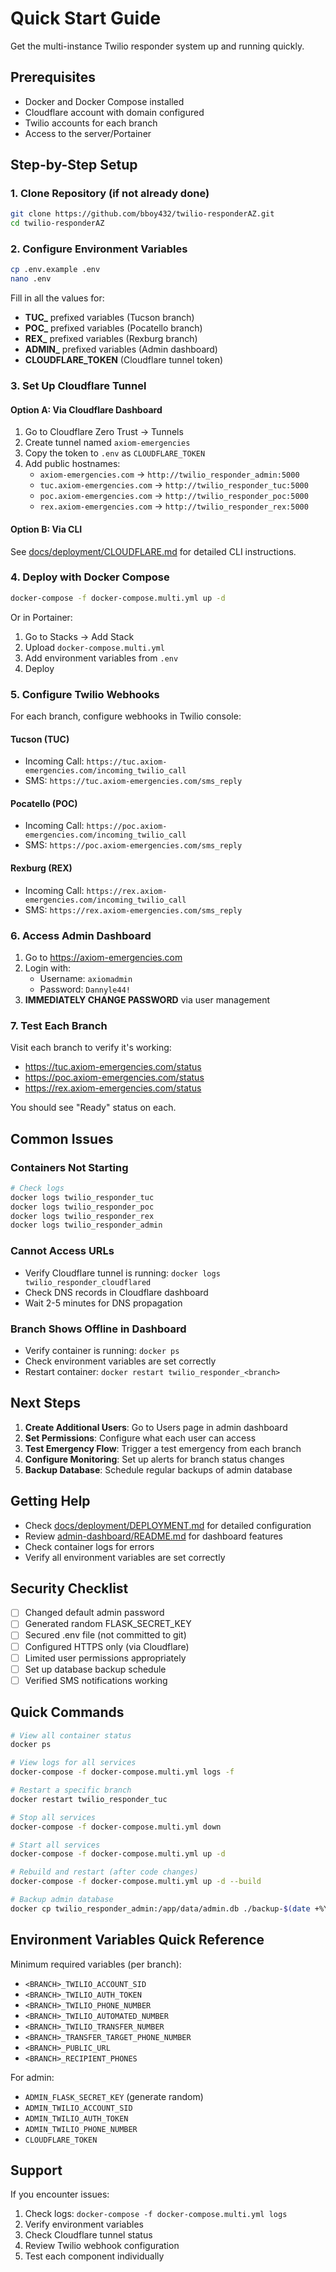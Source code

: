 # Quick Start Guide

Get the multi-instance Twilio responder system up and running quickly.

## Prerequisites

- Docker and Docker Compose installed
- Cloudflare account with domain configured
- Twilio accounts for each branch
- Access to the server/Portainer

## Step-by-Step Setup

### 1. Clone Repository (if not already done)

```bash
git clone https://github.com/bboy432/twilio-responderAZ.git
cd twilio-responderAZ
```

### 2. Configure Environment Variables

```bash
cp .env.example .env
nano .env
```

Fill in all the values for:
- **TUC_** prefixed variables (Tucson branch)
- **POC_** prefixed variables (Pocatello branch)
- **REX_** prefixed variables (Rexburg branch)
- **ADMIN_** prefixed variables (Admin dashboard)
- **CLOUDFLARE_TOKEN** (Cloudflare tunnel token)

### 3. Set Up Cloudflare Tunnel

#### Option A: Via Cloudflare Dashboard
1. Go to Cloudflare Zero Trust → Tunnels
2. Create tunnel named `axiom-emergencies`
3. Copy the token to `.env` as `CLOUDFLARE_TOKEN`
4. Add public hostnames:
   - `axiom-emergencies.com` → `http://twilio_responder_admin:5000`
   - `tuc.axiom-emergencies.com` → `http://twilio_responder_tuc:5000`
   - `poc.axiom-emergencies.com` → `http://twilio_responder_poc:5000`
   - `rex.axiom-emergencies.com` → `http://twilio_responder_rex:5000`

#### Option B: Via CLI
See [docs/deployment/CLOUDFLARE.md](docs/deployment/CLOUDFLARE.md) for detailed CLI instructions.

### 4. Deploy with Docker Compose

```bash
docker-compose -f docker-compose.multi.yml up -d
```

Or in Portainer:
1. Go to Stacks → Add Stack
2. Upload `docker-compose.multi.yml`
3. Add environment variables from `.env`
4. Deploy

### 5. Configure Twilio Webhooks

For each branch, configure webhooks in Twilio console:

#### Tucson (TUC)
- Incoming Call: `https://tuc.axiom-emergencies.com/incoming_twilio_call`
- SMS: `https://tuc.axiom-emergencies.com/sms_reply`

#### Pocatello (POC)
- Incoming Call: `https://poc.axiom-emergencies.com/incoming_twilio_call`
- SMS: `https://poc.axiom-emergencies.com/sms_reply`

#### Rexburg (REX)
- Incoming Call: `https://rex.axiom-emergencies.com/incoming_twilio_call`
- SMS: `https://rex.axiom-emergencies.com/sms_reply`

### 6. Access Admin Dashboard

1. Go to https://axiom-emergencies.com
2. Login with:
   - Username: `axiomadmin`
   - Password: `Dannyle44!`
3. **IMMEDIATELY CHANGE PASSWORD** via user management

### 7. Test Each Branch

Visit each branch to verify it's working:
- https://tuc.axiom-emergencies.com/status
- https://poc.axiom-emergencies.com/status
- https://rex.axiom-emergencies.com/status

You should see "Ready" status on each.

## Common Issues

### Containers Not Starting
```bash
# Check logs
docker logs twilio_responder_tuc
docker logs twilio_responder_poc
docker logs twilio_responder_rex
docker logs twilio_responder_admin
```

### Cannot Access URLs
- Verify Cloudflare tunnel is running: `docker logs twilio_responder_cloudflared`
- Check DNS records in Cloudflare dashboard
- Wait 2-5 minutes for DNS propagation

### Branch Shows Offline in Dashboard
- Verify container is running: `docker ps`
- Check environment variables are set correctly
- Restart container: `docker restart twilio_responder_<branch>`

## Next Steps

1. **Create Additional Users**: Go to Users page in admin dashboard
2. **Set Permissions**: Configure what each user can access
3. **Test Emergency Flow**: Trigger a test emergency from each branch
4. **Configure Monitoring**: Set up alerts for branch status changes
5. **Backup Database**: Schedule regular backups of admin database

## Getting Help

- Check [docs/deployment/DEPLOYMENT.md](docs/deployment/DEPLOYMENT.md) for detailed configuration
- Review [admin-dashboard/README.md](admin-dashboard/README.md) for dashboard features
- Check container logs for errors
- Verify all environment variables are set correctly

## Security Checklist

- [ ] Changed default admin password
- [ ] Generated random FLASK_SECRET_KEY
- [ ] Secured .env file (not committed to git)
- [ ] Configured HTTPS only (via Cloudflare)
- [ ] Limited user permissions appropriately
- [ ] Set up database backup schedule
- [ ] Verified SMS notifications working

## Quick Commands

```bash
# View all container status
docker ps

# View logs for all services
docker-compose -f docker-compose.multi.yml logs -f

# Restart a specific branch
docker restart twilio_responder_tuc

# Stop all services
docker-compose -f docker-compose.multi.yml down

# Start all services
docker-compose -f docker-compose.multi.yml up -d

# Rebuild and restart (after code changes)
docker-compose -f docker-compose.multi.yml up -d --build

# Backup admin database
docker cp twilio_responder_admin:/app/data/admin.db ./backup-$(date +%Y%m%d).db
```

## Environment Variables Quick Reference

Minimum required variables (per branch):
- `<BRANCH>_TWILIO_ACCOUNT_SID`
- `<BRANCH>_TWILIO_AUTH_TOKEN`
- `<BRANCH>_TWILIO_PHONE_NUMBER`
- `<BRANCH>_TWILIO_AUTOMATED_NUMBER`
- `<BRANCH>_TWILIO_TRANSFER_NUMBER`
- `<BRANCH>_TRANSFER_TARGET_PHONE_NUMBER`
- `<BRANCH>_PUBLIC_URL`
- `<BRANCH>_RECIPIENT_PHONES`

For admin:
- `ADMIN_FLASK_SECRET_KEY` (generate random)
- `ADMIN_TWILIO_ACCOUNT_SID`
- `ADMIN_TWILIO_AUTH_TOKEN`
- `ADMIN_TWILIO_PHONE_NUMBER`
- `CLOUDFLARE_TOKEN`

## Support

If you encounter issues:
1. Check logs: `docker-compose -f docker-compose.multi.yml logs`
2. Verify environment variables
3. Check Cloudflare tunnel status
4. Review Twilio webhook configuration
5. Test each component individually
